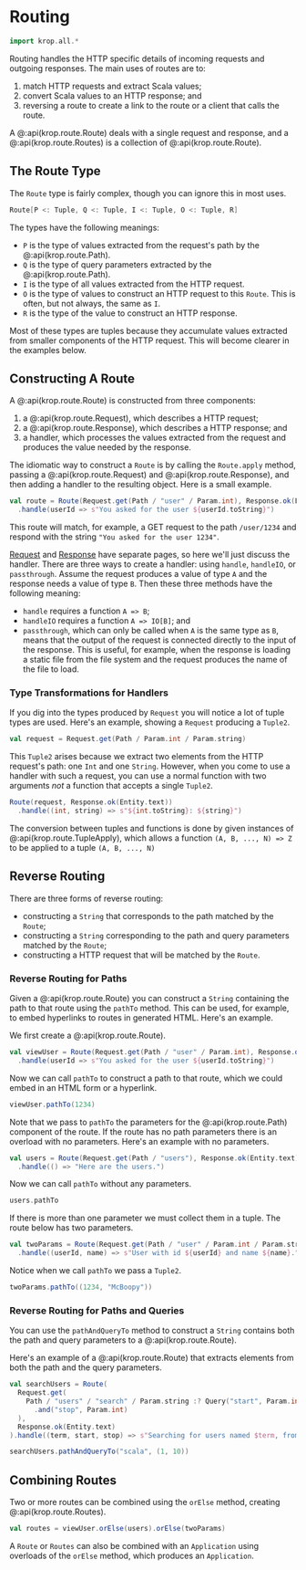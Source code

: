 # Routing

```scala mdoc:invisible
import krop.all.*
```

Routing handles the HTTP specific details of incoming requests and outgoing responses. The main uses of routes are to:

1. match HTTP requests and extract Scala values;
2. convert Scala values to an HTTP response; and
3. reversing a route to create a link to the route or a client that calls the route.

A @:api(krop.route.Route) deals with a single request and response,
and a @:api(krop.route.Routes) is a collection of @:api(krop.route.Route).


## The Route Type

The `Route` type is fairly complex, though you can ignore this in most uses.

``` scala
Route[P <: Tuple, Q <: Tuple, I <: Tuple, O <: Tuple, R]
```

The types have the following meanings:

* `P` is the type of values extracted from the request's path by the @:api(krop.route.Path).
* `Q` is the type of query parameters extracted by the @:api(krop.route.Path).
* `I` is the type of all values extracted from the HTTP request.
* `O` is the type of values to construct an HTTP request to this `Route`. This is often, but not always, the same as `I`.
* `R` is the type of the value to construct an HTTP response.

Most of these types are tuples because they accumulate values extracted from smaller components of the HTTP request.
This will become clearer in the examples below.


## Constructing A Route

A @:api(krop.route.Route) is constructed from three components:

1. a @:api(krop.route.Request), which describes a HTTP request;
2. a @:api(krop.route.Response), which describes a HTTP response; and
3. a handler, which processes the values extracted from the request and produces the value needed by the response.

The idiomatic way to construct a `Route` is by calling the `Route.apply` method, passing a @:api(krop.route.Request) and @:api(krop.route.Response), and then adding a handler to the resulting object.
Here is a small example.

```scala mdoc:silent
val route = Route(Request.get(Path / "user" / Param.int), Response.ok(Entity.text))
  .handle(userId => s"You asked for the user ${userId.toString}")
```

This route will match, for example, a GET request to the path `/user/1234` and respond with the string `"You asked for the user 1234"`.

[Request](request.md) and [Response](response.md) have separate pages, so here we'll just discuss the handler. There are three ways to create a handler: using `handle`, `handleIO`, or `passthrough`. Assume the request produces a value of type `A` and the response needs a value of type `B`. Then these three methods have the following meaning:

- `handle` requires a function `A => B`;
- `handleIO` requires a function `A => IO[B]`; and
- `passthrough`, which can only be called when `A` is the same type as `B`, means that the output of the request is connected directly to the input of the response. This is useful, for example, when the response is loading a static file from the file system and the request produces the name of the file to load.


### Type Transformations for Handlers

If you dig into the types produced by `Request` you will notice a lot of tuple types are used. Here's an example, showing a `Request` producing a `Tuple2`.

```scala mdoc
val request = Request.get(Path / Param.int / Param.string)
```

This `Tuple2` arises because we extract two elements from the HTTP request's path: one `Int` and one `String`.
However, when you come to use a handler with such a request, you can use a normal function with two arguments *not* a function that accepts a single `Tuple2`.

```scala mdoc:silent
Route(request, Response.ok(Entity.text))
  .handle((int, string) => s"${int.toString}: ${string}")
```

The conversion between tuples and functions is done by given instances of @:api(krop.route.TupleApply), which allows a function `(A, B, ..., N) => Z` to be applied to a tuple `(A, B, ..., N)`


## Reverse Routing

There are three forms of reverse routing:

* constructing a `String` that corresponds to the path matched by the `Route`;
* constructing a `String` corresponding to the path and query parameters matched by the `Route`;
* constructing a HTTP request that will be matched by the `Route`.


### Reverse Routing for Paths

Given a @:api(krop.route.Route) you can construct a `String` containing the path to that route using the `pathTo` method. This can be used, for example, to embed hyperlinks to routes in generated HTML. Here's an example.

We first create a @:api(krop.route.Route).

```scala mdoc:silent
val viewUser = Route(Request.get(Path / "user" / Param.int), Response.ok(Entity.text))
  .handle(userId => s"You asked for the user ${userId.toString}")
```

Now we can call `pathTo` to construct a path to that route, which we could embed in an HTML form or a hyperlink.

```scala mdoc
viewUser.pathTo(1234)
```

Note that we pass to `pathTo` the parameters for the @:api(krop.route.Path) component of the route.
If the route has no path parameters there is an overload with no parameters.
Here's an example with no parameters.

```scala mdoc:silent
val users = Route(Request.get(Path / "users"), Response.ok(Entity.text))
  .handle(() => "Here are the users.")
```

Now we can call `pathTo` without any parameters.

```scala mdoc
users.pathTo
```

If there is more than one parameter we must collect them in a tuple.
The route below has two parameters.

```scala mdoc:silent
val twoParams = Route(Request.get(Path / "user" / Param.int / Param.string), Response.ok(Entity.text))
  .handle((userId, name) => s"User with id ${userId} and name ${name}.")
```

Notice when we call `pathTo` we pass a `Tuple2`.

```scala mdoc
twoParams.pathTo((1234, "McBoopy"))
```


### Reverse Routing for Paths and Queries

You can use the `pathAndQueryTo` method to construct a `String` contains both the path and query parameters to a @:api(krop.route.Route).

Here's an example of a @:api(krop.route.Route) that extracts elements from both the path and the query parameters.

```scala mdoc:silent
val searchUsers = Route(
  Request.get(
    Path / "users" / "search" / Param.string :? Query("start", Param.int)
      .and("stop", Param.int)
  ),
  Response.ok(Entity.text)
).handle((term, start, stop) => s"Searching for users named $term, from page $start to $stop")
```

```scala mdoc
searchUsers.pathAndQueryTo("scala", (1, 10))
```



## Combining Routes

Two or more routes can be combined using the `orElse` method, creating @:api(krop.route.Routes).

``` scala mdoc
val routes = viewUser.orElse(users).orElse(twoParams)
```

A `Route` or `Routes` can also be combined with an `Application` using overloads of the `orElse` method, which produces an `Application`.
